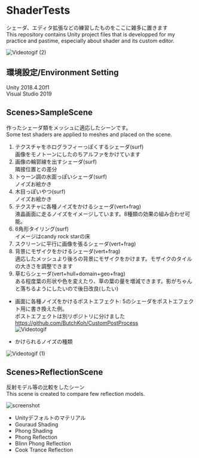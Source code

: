 # ShaderTests

シェーダ、エディタ拡張などの練習したものをここに雑多に置きます<br>
This repository contains Unity project files that is developped for my practice and pastime, especially about shader and its custom editor.

![Videotogif (2)](https://user-images.githubusercontent.com/64464106/104188109-16224080-545c-11eb-805a-085460f294a0.gif)

## 環境設定/Environment Setting

Unity 2018.4.20f1<br>
Visual Studio 2019<br>

## Scenes>SampleScene

作ったシェーダ類をメッシュに適応したシーンです。<br>
Some test shaders are applied to meshes and placed on the scene.

1. テクスチャをホログラフィーっぽくするシェーダ(surf)<br>
    画像をモノトーンにしたのちアルファをかけています
2. 画像の輪郭線を出すシェーダ(surf)<br>
    隣接位置との差分
3. トゥーン調の水面っぽいシェーダ(surf)<br>
    ノイズお絵かき
4. 木目っぽいやつ(surf)<br>
    ノイズお絵かき
5. テクスチャに各種ノイズをかけるシェーダ(vert+frag)<br>
    液晶画面に走るノイズをイメージしています。8種類の効果の組み合わせ可能。
6. 6角形タイリング(surf)<br>
    イメージはcandy rock starの床
7. スクリーンに平行に画像を張るシェーダ(vert+frag)<br>
8. 背景にモザイクをかけるシェーダ(vert+frag)<br>
    適応したメッシュより後ろの背景にモザイクをかけます。モザイクのタイルの大きさを調整できます
9. 草むらシェーダ(vert+hull+domain+geo+frag)<br>
    ある程度葉の形状や色を変えたり、草の葉の量を増減できます。影がちゃんと落ちるようにしたいので後日改良(したい)

* 画面に各種ノイズをかけるポストエフェクト: 5のシェーダをポストエフェクト用に書き換えた例。<br>
ポストエフェクトは別リポジトリに分けました <https://github.com/ButchKoh/CustomPostProcess><br>
![Videotogif](https://user-images.githubusercontent.com/64464106/104188100-13bfe680-545c-11eb-9e1b-c699459f39f1.gif)

* かけられるノイズの種類

![Videotogif (1)](https://user-images.githubusercontent.com/64464106/104188095-115d8c80-545c-11eb-82d3-cf957149a8b9.gif)


## Scenes>ReflectionScene

反射モデル等の比較をしたシーン<br>
This scene is created to compare few reflection models.

![screenshot](https://user-images.githubusercontent.com/64464106/103803699-405ab380-5094-11eb-861d-d0db5fadc71d.png)

* Unityデフォルトのマテリアル
* Gouraud Shading
* Phong Shading
* Phong Reflection
* Blinn Phong Reflection
* Cook Trance Reflection
